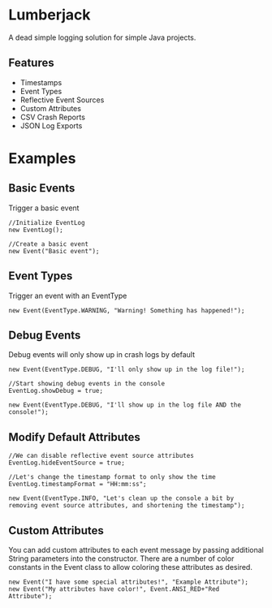 # Lumberjack

A dead simple logging solution for simple Java projects.

## Features
- Timestamps
- Event Types
- Reflective Event Sources
- Custom Attributes
- CSV Crash Reports
- JSON Log Exports

# Examples
## Basic Events
Trigger a basic event

    //Initialize EventLog
	new EventLog();
	
	//Create a basic event
	new Event("Basic event");

## Event Types
Trigger an event with an EventType

    new Event(EventType.WARNING, "Warning! Something has happened!");

## Debug Events
Debug events will only show up in crash logs by default

    new Event(EventType.DEBUG, "I'll only show up in the log file!");
		
	//Start showing debug events in the console
	EventLog.showDebug = true;
		
	new Event(EventType.DEBUG, "I'll show up in the log file AND the console!");

## Modify Default Attributes

    //We can disable reflective event source attributes
	EventLog.hideEventSource = true;
		
	//Let's change the timestamp format to only show the time
	EventLog.timestampFormat = "HH:mm:ss";
		
	new Event(EventType.INFO, "Let's clean up the console a bit by removing event source attributes, and shortening the timestamp");

## Custom Attributes
You can add custom attributes to each event message by passing additional String parameters into the constructor. There are a number of color constants in the Event class to allow coloring these attributes as desired.

    new Event("I have some special attributes!", "Example Attribute");
	new Event("My attributes have color!", Event.ANSI_RED+"Red Attribute");
